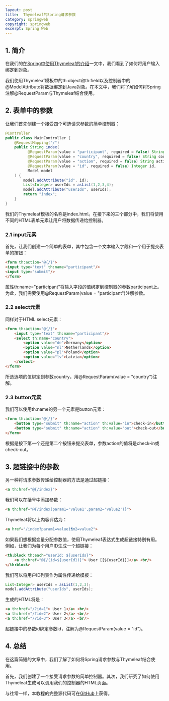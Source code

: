 ```yaml
---
layout: post
title:  Thymeleaf的Spring请求参数
category: springweb
copyright: springweb
excerpt: Spring Web
---
```


## 1. 简介

在我们的[在Spring中使用Thymeleaf的介绍](../../spring-thymeleaf-1/docs/在Spring中使用Thymeleaf的介绍.md)一文中，我们看到了如何将用户输入绑定到对象。

我们使用Thymeleaf模板中的th:object和th:field以及控制器中的@ModelAttribute将数据绑定到Java对象。在本文中，我们将了解如何将Spring注解@RequestParam与Thymeleaf结合使用。

## 2. 表单中的参数

让我们首先创建一个接受四个可选请求参数的简单控制器：

```java
@Controller
public class MainController {
    @RequestMapping("/")
    public String index(
          @RequestParam(value = "participant", required = false) String participant,
          @RequestParam(value = "country", required = false) String country,
          @RequestParam(value = "action", required = false) String action,
          @RequestParam(value = "id", required = false) Integer id,
          Model model
    ) {
        model.addAttribute("id", id);
        List<Integer> userIds = asList(1,2,3,4);
        model.addAttribute("userIds", userIds);
        return "index";
    }
}
```

我们的Thymeleaf模板的名称是index.html。在接下来的三个部分中，我们将使用不同的HTML表单元素让用户将数据传递给控制器。

### 2.1 input元素

首先，让我们创建一个简单的表单，其中包含一个文本输入字段和一个用于提交表单的按钮：

```html
<form th:action="@{/}">
<input type="text" th:name="participant"/> 
<input type="submit"/> 
</form>
```

属性th:name="participant"将输入字段的值绑定到控制器的参数participant上。为此，我们需要使用@RequestParam(value = "participant")注解参数。

### 2.2 select元素

同样对于HTML select元素：

```html
<form th:action="@{/}">
    <input type="text" th:name="participant"/>
    <select th:name="country">
        <option value="de">Germany</option>
        <option value="nl">Netherlands</option>
        <option value="pl">Poland</option>
        <option value="lv">Latvia</option>
    </select>
</form>
```

所选选项的值绑定到参数country，用@RequestParam(value = "country")注解。

### 2.3 button元素

我们可以使用th:name的另一个元素是button元素：

```html
<form th:action="@{/}">
    <button type="submit" th:name="action" th:value="in">check-in</button>
    <button type="submit" th:name="action" th:value="out">check-out</button>
</form>
```

根据是按下第一个还是第二个按钮来提交表单，参数action的值将是check-in或check-out。

## 3. 超链接中的参数

另一种将请求参数传递给控制器的方法是通过超链接：

```html
<a th:href="@{/index}">
```

我们可以在括号中添加参数：

```html
<a th:href="@{/index(param1='value1',param2='value2')}">
```

Thymeleaf将以上内容评估为：

```html
<a href="/index?param1=value1¶m2=value2">
```

如果我们想根据变量分配参数值，使用Thymeleaf表达式生成超链接特别有用。例如，让我们为每个用户ID生成一个超链接：

```html
<th:block th:each="userId: ${userIds}">
    <a th:href="@{/(id=${userId})}"> User [[${userId}]]</a> <br/>
</th:block>
```

我们可以将用户ID列表作为属性传递给模板：

```java
List<Integer> userIds = asList(1,2,3);
model.addAttribute("userIds", userIds);
```

生成的HTML将是：

```html
<a th:href="/?id=1"> User 1</a> <br/>
<a th:href="/?id=2"> User 2</a> <br/>
<a th:href="/?id=3"> User 3</a> <br/>
```

超链接中的参数id绑定参数id，注解为@RequestParam(value = "id")。

## 4. 总结

在这篇简短的文章中，我们了解了如何将Spring请求参数与Thymeleaf结合使用。

首先，我们创建了一个接受请求参数的简单控制器。其次，我们研究了如何使用Thymeleaf生成可以调用我们的控制器的HTML页面。

与往常一样，本教程的完整源代码可在[GitHub](https://github.com/tuyucheng7/taketoday-tutorial4j/tree/master/spring-web-modules)上获得。
